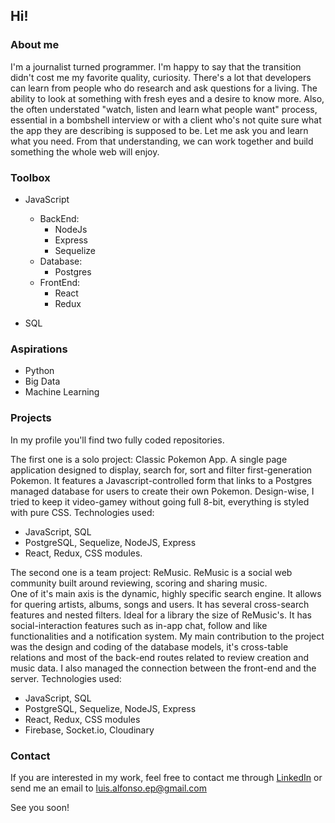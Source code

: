 ## Hi!

### About me

I'm a journalist turned programmer. I'm happy to say that the transition didn't cost me my favorite quality, curiosity. There's a lot that developers can learn from people who do research and ask questions for a living. The ability to look at something with fresh eyes and a desire to know more. Also, the often understated "watch, listen and learn what people want" process, essential in a bombshell interview or with a client who's not quite sure what the app they are describing is supposed to be. Let me ask you and learn what you need. From that understanding, we can work together and build something the whole web will enjoy. 

### Toolbox

- JavaScript 
  * BackEnd:
    + NodeJs
    + Express
    + Sequelize
  * Database:
    + Postgres
  * FrontEnd:
    + React
    + Redux

- SQL

### Aspirations

- Python
- Big Data
- Machine Learning

### Projects

In my profile you'll find two fully coded repositories. 

The first one is a solo project: Classic Pokemon App. 
A single page application designed to display, search for, sort and filter first-generation Pokemon.
It features a Javascript-controlled form that links to a Postgres managed database for users to create their own Pokemon. 
Design-wise, I tried to keep it video-gamey without going full 8-bit, everything is styled with pure CSS.
Technologies used: 
 - JavaScript, SQL
 - PostgreSQL, Sequelize, NodeJS, Express
 - React, Redux, CSS modules.

The second one is a team project: ReMusic.
ReMusic is a social web community built around reviewing, scoring and sharing music.  
One of it's main axis is the dynamic, highly specific search engine. It allows for quering artists, albums, songs and users. It has several cross-search features and nested filters. Ideal for a library the size of ReMusic's. 
It has social-interaction features such as in-app chat, follow and like functionalities and a notification system. 
My main contribution to the project was the design and coding of the database models, it's cross-table relations and most of the back-end routes related to review creation and music data. I also managed the connection between the front-end and the server. 
Technologies used: 
 - JavaScript, SQL
 - PostgreSQL, Sequelize, NodeJS, Express
 - React, Redux, CSS modules
 - Firebase, Socket.io, Cloudinary

### Contact

If you are interested in my work, feel free to contact me through [LinkedIn](https://www.linkedin.com/in/luis-alfonso-escobedo-padilla/) or send me an email to luis.alfonso.ep@gmail.com

See you soon!

<!--
**lal-fac/lal-fac** is a ✨ _special_ ✨ repository because its `README.md` (this file) appears on your GitHub profile.

Here are some ideas to get you started:

- 🔭 I’m currently working on ...
- 🌱 I’m currently learning ...
- 👯 I’m looking to collaborate on ...
- 🤔 I’m looking for help with ...
- 💬 Ask me about ...
- 📫 How to reach me: ...
- 😄 Pronouns: ...
- ⚡ Fun fact: ...
-->


